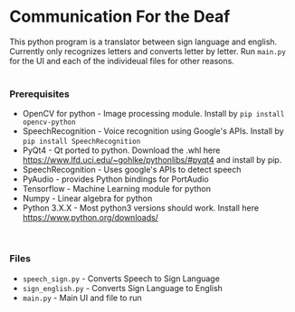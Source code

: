 # Communication For the Deaf
This python program is a translator between sign language and english. Currently only recognizes letters and converts letter by letter.
Run `main.py` for the UI and each of the individeual files for other reasons.
<br />
<br />

### Prerequisites
* OpenCV for python - Image processing module. Install by `pip install opencv-python`
* SpeechRecognition - Voice recognition using Google's APIs. Install by `pip install SpeechRecognition`
* PyQt4 - Qt ported to python. Download the .whl here https://www.lfd.uci.edu/~gohlke/pythonlibs/#pyqt4 and install by pip.
* SpeechRecognition - Uses google's APIs to detect speech
* PyAudio - provides Python bindings for PortAudio
* Tensorflow - Machine Learning module for python
* Numpy - Linear algebra for python
* Python 3.X.X - Most python3 versions should work. Install here https://www.python.org/downloads/
<br />

### Files
* `speech_sign.py` - Converts Speech to Sign Language
* `sign_english.py` - Converts Sign Language to English
* `main.py` - Main UI and file to run 

